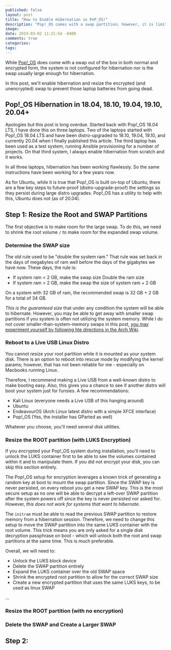 ```yaml
---
published: false
layout: post
title: "How to Enable Hibernation in PoP_OS!"
description: "Pop!_OS comes with a swap partition; however, it is limited in size and only works with Suspend"
image: 
date: 2019-03-02 11:21:54 -0400
comments: true
categories: 
tags: 
---
```


While [Pop!_OS](https://system76.com/pop) does come with a swap out of the box in both normal and encrypted form, the system is not configured for hibernation nor is the swap usually large enough for hibernation.

In this post, we'll enable hibernation and resize the encrypted (and unencrypted) swap to prevent those laptop batteries from going dead.

## Pop!_OS Hibernation in 18.04, 18.10, 19.04, 19.10, 20.04+

Apologies but this post is long overdue.  Started back with Pop!_OS 18.04 LTS, I have done this on three laptops.  Two of the laptops started with Pop!_OS 18.04 LTS and have been distro-upgraded to 18.10, 19.04, 19.10, and currently 20.04 when I finally published this article.  The third laptop has been used as a test system, running Ansible provisioning for a number of projects.  On that third system, I always enable hibernation from scratch and it works.

In all three laptops, hibernation has been working flawlessly.  So the same instructions have been working for a few years now.

As for Ubuntu, while it is true that Pop!_OS is built on-top of Ubuntu, there are a few key steps to future-proof (distro-upgrade-proof) the settings so they persist during large distro upgrades.  Pop!_OS has a utility to help with this, Ubuntu does not (as of 20.04).

## Step 1: Resize the Root and SWAP Partitions

The first objective is to make room for the large swap.  To do this, we need to shrink the root volume `/` to make room for the expanded swap volume.

### Determine the SWAP size

The old rule used to be "double the system ram."  That rule was set back in the days of megabytes of ram well before the days of the gigabytes we have now.  These days, the rule is:

* If system ram < 2 GB, make the swap size Double the ram size
* If system ram > 2 GB, make the swap the size of system ram + 2 GB

On a system with 32 GB of ram, the recommended swap is 32 GB + 2 GB for a total of 34 GB.

*This is the guaranteed size* that under any condition the system will be able to hibernate.  However, you may be able to get away with smaller swap partitions if you system is often not utilizing the system memory.  While I do not cover smaller-than-system-memory swaps in this post, [you may experiment yourself by following hte directions in the Arch Wiki](https://wiki.archlinux.org/index.php/Power_management/Suspend_and_hibernate#About_swap_partition/file_size).

### Reboot to a Live USB Linux Distro

You cannot resize your root partition while it is mounted as your system disk.  There is an option to reboot into rescue mode by modifying the kernel params; however, that has not been reliable for me - especially on Macbooks running Linux.

Therefore, I recommend making a Live USB from a well-known distro to make booting easy.  Also, this gives you a chance to see if another distro will boot your system just for funsies.  A few recommendations:

* Kali Linux (everyone needs a Live USB of this hanging around)
* Ubuntu
* EndeavourOS (Arch Linux latest distro with a simple XFCE interface)
* Pop!_OS (Yes, the installer has GParted as well)

Whatever you choose, you'll need several disk utilities.

### Resize the ROOT partition (with LUKS Encryption)

If you encrypted your Pop!_OS system during installation, you'll need to unlock the LUKS container first to be able to see the volumes contained within it and to manipulate them.  If you did not encrypt your disk, you can skip this section entirely.

The Pop!_OS setup for encryption leverages a known trick of generating a random key at boot to mount the swap partition.  Since the SWAP key is never persisted, on every reboot you get a new SWAP key.  This is the most secure setup as no one will be able to decrypt a left-over SWAP partition after the system powers off since the key is never persisted nor asked for.  However, *this does not work for systems that want to hibernate.*

The `initram` must be able to read the previous SWAP partition to restore memory from a hibernation session.  Therefore, we need to change this setup to move the SWAP partition into the same LUKS container with the root volume.  This trick means you are only asked for a single disk decryption passphrase on boot - which will unlock both the root and swap partitions at the same time.  This is much preferable.  

Overall, we will need to:

* Unlock the LUKS block device
* Delete the SWAP partition entirely
* Expand the LUKS container over the old SWAP space
* Shrink the encrypted root partition to allow for the correct SWAP size
* Create a new encrypted partition that uses the same LUKS keys, to be used as linux SWAP

...

### Resize the ROOT partition (with no encryption)

### Delete the SWAP and Create a Larger SWAP

## Step 2: 